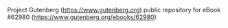 Project Gutenberg (https://www.gutenberg.org) public repository for eBook #62980 (https://www.gutenberg.org/ebooks/62980)
